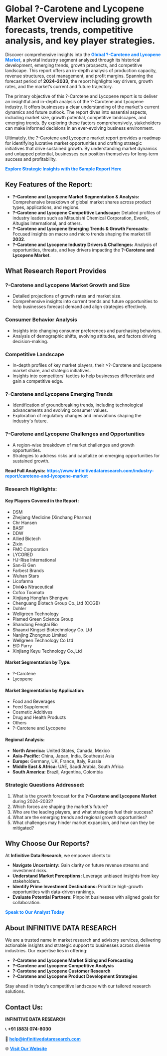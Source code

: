 <h1>Global ?-Carotene and Lycopene Market Overview including growth forecasts, trends, competitive analysis, and key player strategies.</h1>
<p>
Discover comprehensive insights into the 
<a href="https://www.infinitivedataresearch.com/industry-report/carotene-and-lycopene-market" rel="dofollow" style="color: #007BFF; text-decoration: none;"><strong>Global ?-Carotene and Lycopene Market</strong></a>, a pivotal industry segment analyzed through its historical development, emerging trends, growth prospects, and competitive landscape. This report offers an in-depth analysis of production capacity, revenue structures, cost management, and profit margins. Spanning the forecast period of <strong>2024–2033</strong>, the report highlights key drivers, growth rates, and the market’s current and future trajectory.
</p>
<p>
The primary objective of this ?-Carotene and Lycopene report is to deliver an insightful and in-depth analysis of the ?-Carotene and Lycopene industry. It offers businesses a clear understanding of the market's current dynamics and future outlook. The report dives into essential aspects, including market size, growth potential, competitive landscapes, and emerging trends. By exploring these factors comprehensively, stakeholders can make informed decisions in an ever-evolving business environment.
</p>
<p>
Ultimately, the ?-Carotene and Lycopene market report provides a roadmap for identifying lucrative market opportunities and crafting strategic initiatives that drive sustained growth. By understanding market dynamics and untapped potential, businesses can position themselves for long-term success and profitability.
</p>
<p>
<a href="https://www.infinitivedataresearch.com/request-sample/reportId=103848" style="color: #007BFF; text-decoration: none;"><strong>Explore Strategic Insights with the Sample Report Here</strong></a>
</p>

<h2>Key Features of the Report:</h2>
<ul>
<li><strong>?-Carotene and Lycopene Market Segmentation & Analysis:</strong> Comprehensive breakdown of global market shares across product types, applications, and regions.</li>
<li><strong>?-Carotene and Lycopene Competitive Landscape:</strong> Detailed profiles of industry leaders such as Mitsubishi Chemical Corporation, Evonik, Altuglas International, and others.</li>
<li><strong>?-Carotene and Lycopene Emerging Trends & Growth Forecasts:</strong> Focused insights on macro and micro trends shaping the market till <strong>2032</strong>.</li>
<li><strong>?-Carotene and Lycopene Industry Drivers & Challenges:</strong> Analysis of opportunities, threats, and key drivers impacting the <strong>?-Carotene and Lycopene Market</strong>.</li>
</ul>

<h2>What Research Report Provides</h2>
<h3>?-Carotene and Lycopene Market Growth and Size</h3>
<ul>
<li>Detailed projections of growth rates and market size.</li>
<li>Comprehensive insights into current trends and future opportunities to help businesses forecast demand and align strategies effectively.</li>
</ul>

<h3>Consumer Behavior Analysis</h3>
<ul>
<li>Insights into changing consumer preferences and purchasing behaviors.</li>
<li>Analysis of demographic shifts, evolving attitudes, and factors driving decision-making.</li>
</ul>

<h3>Competitive Landscape</h3>
<ul>
<li>In-depth profiles of key market players, their >?-Carotene and Lycopene market share, and strategic initiatives.</li>
<li>Insights into competitors' tactics to help businesses differentiate and gain a competitive edge.</li>
</ul>

<h3>?-Carotene and Lycopene Emerging Trends</h3>
<ul>
<li>Identification of groundbreaking trends, including technological advancements and evolving consumer values.</li>
<li>Exploration of regulatory changes and innovations shaping the industry's future.</li>
</ul>

<h3>?-Carotene and Lycopene Challenges and Opportunities</h3>
<ul>
<li>A region-wise breakdown of market challenges and growth opportunities.</li>
<li>Strategies to address risks and capitalize on emerging opportunities for sustained growth.</li>
</ul>
<p><strong>Read Full Analysis:</strong> <a href="https://www.infinitivedataresearch.com/industry-report/carotene-and-lycopene-market" rel="dofollow" style="color: #007BFF; text-decoration: none;"><strong>https://www.infinitivedataresearch.com/industry-report/carotene-and-lycopene-market</strong></a></p>
<h3>Research Highlights:</h3>
<h4>Key Players Covered in the Report:</h4>
<ul><li>DSM</li><li>Zhejiang Medicine (Xinchang Pharma)</li><li>Chr Hansen</li><li>BASF</li><li>DDW</li><li>Allied Bictech</li><li>Zixin</li><li>FMC Corporation</li><li>LYCORED</li><li>HJ-Rise International</li><li>San-Ei Gen</li><li>Farbest Brands</li><li>Wuhan Stars</li><li>Licofarma</li><li>Divi�s Ntraceutical</li><li>Cofco Toomato</li><li>Xinjiang Hongfan Shengwu</li><li>Chenguang Biotech Group Co.,Ltd (CCGB)</li><li>Dohler</li><li>Wellgreen Technology</li><li>Plamed Green Science Group</li><li>Shandong Fengtai Bio</li><li>Shaanxi Kingsci Biotechnology Co. Ltd</li><li>Nanjing Zhongnuo Limited</li><li>Wellgreen Technology Co Ltd</li><li>EID Parry</li><li>Xinjiang Keyu Technology Co.,Ltd</li></ul>
<h4>Market Segmentation by Type:</h4>
<ul><li>?-Carotene</li><li>Lycopene</li></ul>
<h4>Market Segmentation by Application:</h4>
<ul><li>Food and Beverages</li><li>Feed Supplement</li><li>Cosmetic Additives</li><li>Drug and Health Products</li><li>Others</li><li>?-Carotene and Lycopene</li></ul>

<h4>Regional Analysis:</h4>
<ul>
<li><strong>North America:</strong> United States, Canada, Mexico</li>
<li><strong>Asia-Pacific:</strong> China, Japan, India, Southeast Asia</li>
<li><strong>Europe:</strong> Germany, UK, France, Italy, Russia</li>
<li><strong>Middle East & Africa:</strong> UAE, Saudi Arabia, South Africa</li>
<li><strong>South America:</strong> Brazil, Argentina, Colombia</li>
</ul>

<h3>Strategic Questions Addressed:</h3>
<ol>
<li>What is the growth forecast for the <strong>?-Carotene and Lycopene Market</strong> during 2024–2032?</li>
<li>Which forces are shaping the market's future?</li>
<li>Who are the leading players, and what strategies fuel their success?</li>
<li>What are the emerging trends and regional growth opportunities?</li>
<li>What challenges may hinder market expansion, and how can they be mitigated?</li>
</ol>

<h2>Why Choose Our Reports?</h2>
<p>At <strong>Infinitive Data Research</strong>, we empower clients to:</p>
<ul>
<li><strong>Navigate Uncertainty:</strong> Gain clarity on future revenue streams and investment risks.</li>
<li><strong>Understand Market Perceptions:</strong> Leverage unbiased insights from key stakeholders.</li>
<li><strong>Identify Prime Investment Destinations:</strong> Prioritize high-growth opportunities with data-driven rankings.</li>
<li><strong>Evaluate Potential Partners:</strong> Pinpoint businesses with aligned goals for collaboration.</li>
</ul>
<p><a href="https://www.infinitivedataresearch.com/industry-report/carotene-and-lycopene-market" rel="dofollow" style="color: #007BFF; text-decoration: none;"><strong>Speak to Our Analyst Today</strong></a></p>

<h2>About INFINITIVE DATA RESEARCH</h2>
<p>We are a trusted name in market research and advisory services, delivering actionable insights and strategic support to businesses across diverse industries. Our expertise lies in offering:</p>
<ul>
<li><strong>?-Carotene and Lycopene Market Sizing and Forecasting</strong></li>
<li><strong>?-Carotene and Lycopene Competitive Analysis</strong></li>
<li><strong>?-Carotene and Lycopene Customer Research</strong></li>
<li><strong>?-Carotene and Lycopene Product Development Strategies</strong></li>
</ul>
<p>Stay ahead in today’s competitive landscape with our tailored research solutions.</p>

<h2>Contact Us:</h2>
<p><strong>INFINITIVE DATA RESEARCH</strong></p>
<p>📞 <strong>+91 (883) 074-8030</strong></p>
<p>📧 <strong><a href="mailto:help@infinitivedataresearch.com" style="color: #007BFF;">help@infinitivedataresearch.com</a></strong></p>
<p>🌐 <strong><a href="https://www.infinitivedataresearch.com" rel="dofollow" style="color: #007BFF;">Visit Our Website</a></strong></p>